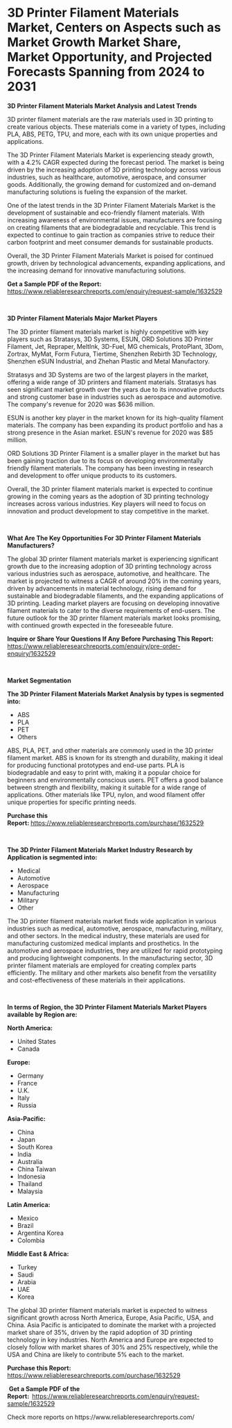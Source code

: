 <p><h1>3D Printer Filament Materials Market, Centers on Aspects such as Market Growth Market Share, Market Opportunity, and Projected Forecasts Spanning from 2024 to 2031</h1></p><p><strong>3D Printer Filament Materials Market Analysis and Latest Trends</strong></p>
<p><p>3D printer filament materials are the raw materials used in 3D printing to create various objects. These materials come in a variety of types, including PLA, ABS, PETG, TPU, and more, each with its own unique properties and applications.</p><p>The 3D Printer Filament Materials Market is experiencing steady growth, with a 4.2% CAGR expected during the forecast period. The market is being driven by the increasing adoption of 3D printing technology across various industries, such as healthcare, automotive, aerospace, and consumer goods. Additionally, the growing demand for customized and on-demand manufacturing solutions is fueling the expansion of the market.</p><p>One of the latest trends in the 3D Printer Filament Materials Market is the development of sustainable and eco-friendly filament materials. With increasing awareness of environmental issues, manufacturers are focusing on creating filaments that are biodegradable and recyclable. This trend is expected to continue to gain traction as companies strive to reduce their carbon footprint and meet consumer demands for sustainable products.</p><p>Overall, the 3D Printer Filament Materials Market is poised for continued growth, driven by technological advancements, expanding applications, and the increasing demand for innovative manufacturing solutions.</p></p>
<p><strong>Get a Sample PDF of the Report:&nbsp;</strong> <a href="https://www.reliableresearchreports.com/enquiry/request-sample/1632529">https://www.reliableresearchreports.com/enquiry/request-sample/1632529</a></p>
<p>&nbsp;</p>
<p><strong>3D Printer Filament Materials Major Market Players</strong></p>
<p><p>The 3D printer filament materials market is highly competitive with key players such as Stratasys, 3D Systems, ESUN, ORD Solutions 3D Printer Filament, Jet, Repraper, MeltInk, 3D-Fuel, MG chemicals, ProtoPlant, 3Dom, Zortrax, MyMat, Form Futura, Tiertime, Shenzhen Rebirth 3D Technology, Shenzhen eSUN Industrial, and Zhehan Plastic and Metal Manufactory.</p><p>Stratasys and 3D Systems are two of the largest players in the market, offering a wide range of 3D printers and filament materials. Stratasys has seen significant market growth over the years due to its innovative products and strong customer base in industries such as aerospace and automotive. The company's revenue for 2020 was $636 million.</p><p>ESUN is another key player in the market known for its high-quality filament materials. The company has been expanding its product portfolio and has a strong presence in the Asian market. ESUN's revenue for 2020 was $85 million.</p><p>ORD Solutions 3D Printer Filament is a smaller player in the market but has been gaining traction due to its focus on developing environmentally friendly filament materials. The company has been investing in research and development to offer unique products to its customers.</p><p>Overall, the 3D printer filament materials market is expected to continue growing in the coming years as the adoption of 3D printing technology increases across various industries. Key players will need to focus on innovation and product development to stay competitive in the market.</p></p>
<p>&nbsp;</p>
<p><strong>What Are The Key Opportunities For 3D Printer Filament Materials Manufacturers?</strong></p>
<p><p>The global 3D printer filament materials market is experiencing significant growth due to the increasing adoption of 3D printing technology across various industries such as aerospace, automotive, and healthcare. The market is projected to witness a CAGR of around 20% in the coming years, driven by advancements in material technology, rising demand for sustainable and biodegradable filaments, and the expanding applications of 3D printing. Leading market players are focusing on developing innovative filament materials to cater to the diverse requirements of end-users. The future outlook for the 3D printer filament materials market looks promising, with continued growth expected in the foreseeable future.</p></p>
<p><strong>Inquire or Share Your Questions If Any Before Purchasing This Report:</strong> <a href="https://www.reliableresearchreports.com/enquiry/pre-order-enquiry/1632529">https://www.reliableresearchreports.com/enquiry/pre-order-enquiry/1632529</a></p>
<p>&nbsp;</p>
<p><strong>Market Segmentation</strong></p>
<p><strong>The 3D Printer Filament Materials Market Analysis by types is segmented into:</strong></p>
<p><ul><li>ABS</li><li>PLA</li><li>PET</li><li>Others</li></ul></p>
<p><p>ABS, PLA, PET, and other materials are commonly used in the 3D printer filament market. ABS is known for its strength and durability, making it ideal for producing functional prototypes and end-use parts. PLA is biodegradable and easy to print with, making it a popular choice for beginners and environmentally conscious users. PET offers a good balance between strength and flexibility, making it suitable for a wide range of applications. Other materials like TPU, nylon, and wood filament offer unique properties for specific printing needs.</p></p>
<p><strong>Purchase this Report:&nbsp;</strong><a href="https://www.reliableresearchreports.com/purchase/1632529">https://www.reliableresearchreports.com/purchase/1632529</a></p>
<p>&nbsp;</p>
<p><strong>The 3D Printer Filament Materials Market Industry Research by Application is segmented into:</strong></p>
<p><ul><li>Medical</li><li>Automotive</li><li>Aerospace</li><li>Manufacturing</li><li>Military</li><li>Other</li></ul></p>
<p><p>The 3D printer filament materials market finds wide application in various industries such as medical, automotive, aerospace, manufacturing, military, and other sectors. In the medical industry, these materials are used for manufacturing customized medical implants and prosthetics. In the automotive and aerospace industries, they are utilized for rapid prototyping and producing lightweight components. In the manufacturing sector, 3D printer filament materials are employed for creating complex parts efficiently. The military and other markets also benefit from the versatility and cost-effectiveness of these materials in their applications.</p></p>
<p>&nbsp;</p>
<p><strong>In terms of Region, the 3D Printer Filament Materials Market Players available by Region are:</strong></p>
<p>
    <p> <strong> North America: </strong>
        <ul>
            <li>United States</li>
            <li>Canada</li>
        </ul>
        </p> 
    <p> <strong> Europe: </strong>
        <ul>
            <li>Germany</li>
            <li>France</li>
            <li>U.K.</li>
            <li>Italy</li>
            <li>Russia</li>
        </ul>
        </p> 
    <p> <strong> Asia-Pacific: </strong>
        <ul>
            <li>China</li>
            <li>Japan</li>
            <li>South Korea</li>
            <li>India</li>
            <li>Australia</li>
            <li>China Taiwan</li>
            <li>Indonesia</li>
            <li>Thailand</li>
            <li>Malaysia</li>
        </ul>
        </p> 
    <p> <strong> Latin America: </strong>
        <ul>
            <li>Mexico</li>
            <li>Brazil</li>
            <li>Argentina Korea</li>
            <li>Colombia</li>
        </ul>
        </p> 
    <p> <strong> Middle East & Africa: </strong>
        <ul>
            <li>Turkey</li>
            <li>Saudi</li>
            <li>Arabia</li>
            <li>UAE</li>
            <li>Korea</li>
        </ul>
    </p>
    </p>
<p><p>The global 3D printer filament materials market is expected to witness significant growth across North America, Europe, Asia Pacific, USA, and China. Asia Pacific is anticipated to dominate the market with a projected market share of 35%, driven by the rapid adoption of 3D printing technology in key industries. North America and Europe are expected to closely follow with market shares of 30% and 25% respectively, while the USA and China are likely to contribute 5% each to the market.</p></p>
<p><strong>Purchase this Report: </strong><a href="https://www.reliableresearchreports.com/purchase/1632529">https://www.reliableresearchreports.com/purchase/1632529</a></p>
<p>&nbsp;<strong>Get a Sample PDF of the Report:&nbsp;&nbsp;</strong><a href="https://www.reliableresearchreports.com/enquiry/request-sample/1632529">https://www.reliableresearchreports.com/enquiry/request-sample/1632529</a></p>
<p><strong></strong></p>
<p>Check more reports on https://www.reliableresearchreports.com/</p>